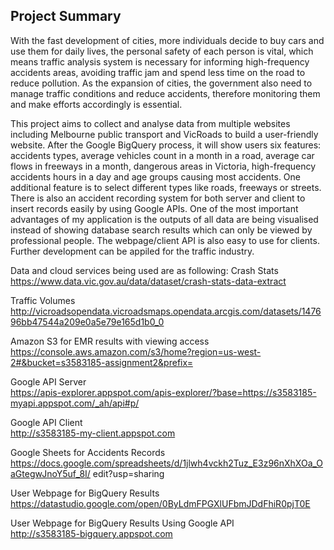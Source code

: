 ## Project Summary

With the fast development of cities, more individuals decide to buy cars and use them for daily lives, the personal safety of each person is vital, which means traffic analysis system is necessary for informing high-frequency accidents areas, avoiding traffic jam and spend less time on the road to reduce pollution. As the expansion of cities, the government also need to manage traffic conditions and reduce accidents, therefore monitoring them and make efforts accordingly is essential.

This project aims to collect and analyse data from multiple websites including Melbourne public transport and VicRoads to build a user-friendly website. After the Google BigQuery process, it will show users six features: accidents types, average vehicles count in a month in a road, average car flows in freeways in a month, dangerous areas in Victoria, high-frequency accidents hours in a day and age groups causing most accidents. One additional feature is to select different types like roads, freeways or streets. There is also an accident recording system for both server and client to insert records easily by using Google APIs. One of the most important advantages of my application is the outputs of all data are being visualised instead of showing database search results which can only be viewed by professional people. The webpage/client API is also easy to use for clients. Further development can be appiled for the traffic industry.


Data and cloud services being used are as following:
Crash Stats</br>
https://www.data.vic.gov.au/data/dataset/crash-stats-data-extract

Traffic Volumes</br>
http://vicroadsopendata.vicroadsmaps.opendata.arcgis.com/datasets/147696bb47544a209e0a5e79e165d1b0_0

Amazon S3 for EMR results with viewing access</br>
https://console.aws.amazon.com/s3/home?region=us-west-2#&bucket=s3583185-assignment2&prefix= 

Google API Server</br>
https://apis-explorer.appspot.com/apis-explorer/?base=https://s3583185-myapi.appspot.com/_ah/api#p/ 

Google API Client</br>
http://s3583185-my-client.appspot.com

Google Sheets for Accidents Records</br>
https://docs.google.com/spreadsheets/d/1jlwh4vckh2Tuz_E3z96nXhXOa_OaGtegwJnoY5uf_8I/ edit?usp=sharing

User Webpage for BigQuery Results </br>
https://datastudio.google.com/open/0ByLdmFPGXlUFbmJDdFhiR0pjT0E

User Webpage for BigQuery Results Using Google API</br>
http://s3583185-bigquery.appspot.com
